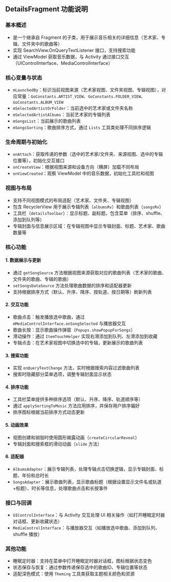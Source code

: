 ## DetailsFragment 功能说明

### 基本概述
- 是一个继承自 Fragment 的子类，用于展示音乐相关的详细信息（艺术家、专辑、文件夹中的歌曲等）
- 实现 SearchView.OnQueryTextListener 接口，支持搜索功能
- 通过 ViewModel 获取音乐数据，与 Activity 通过接口交互（UIControlInterface、MediaControlInterface）

### 核心变量与状态
- `mLaunchedBy`：标识当前视图来源（艺术家视图、文件夹视图、专辑视图），对应常量：`GoConstants.ARTIST_VIEW`、`GoConstants.FOLDER_VIEW`、`GoConstants.ALBUM_VIEW`
- `mSelectedArtistOrFolder`：当前选中的艺术家或文件夹名称
- `mSelectedArtistAlbums`：当前艺术家的专辑列表
- `mSongsList`：当前展示的歌曲列表
- `mSongsSorting`：歌曲排序方式，通过 `Lists` 工具类处理不同排序逻辑

### 生命周期与初始化
- `onAttach`：获取传递的参数（选中的艺术家/文件夹、来源视图、选中的专辑位置等），初始化交互接口
- `onCreateView`：根据视图来源和设备方向（横屏）加载不同布局
- `onViewCreated`：观察 ViewModel 中的音乐数据，初始化工具栏和视图

### 视图与布局
- 支持不同视图模式的布局适配（艺术家、文件夹、专辑视图）
- 包含 RecyclerView 用于展示专辑列表（`albumsRv`）和歌曲列表（`songsRv`）
- 工具栏（`detailsToolbar`）：显示标题、副标题，包含菜单（排序、shuffle、添加到队列等）
- 专辑封面与信息展示区域：在专辑视图中显示专辑封面、标题、艺术家、歌曲数量等

### 核心功能

#### 1. 数据展示与更新
- 通过 `getSongSource` 方法根据视图来源获取对应的歌曲列表（艺术家的歌曲、文件夹的歌曲、专辑的歌曲）
- `setSongsDataSource` 方法处理歌曲数据的排序和适配器更新
- 支持根据排序方式（默认、升序、降序、按轨道、按日期等）刷新列表

#### 2. 交互功能
- 歌曲点击：触发播放选中歌曲，通过 `mMediaControlInterface.onSongSelected` 与播放器交互
- 歌曲长按：显示歌曲操作弹窗（`Popups.showPopupForSongs`）
- 滑动操作：通过 `ItemTouchHelper` 实现右滑添加到队列、左滑添加到收藏
- 专辑点击：在艺术家视图中切换选中的专辑，更新展示的歌曲列表

#### 3. 搜索功能
- 实现 `onQueryTextChange` 方法，实时根据搜索内容过滤歌曲列表
- 搜索时隐藏部分菜单选项，调整专辑封面显示状态

#### 4. 排序功能
- 工具栏菜单提供多种排序选项（默认、升序、降序、轨道顺序等）
- 通过 `applySortingToMusic` 方法应用排序，并保存用户排序偏好
- 排序图标根据当前排序方式动态更新

#### 5. 动画效果
- 视图创建和销毁时使用圆形揭露动画（`createCircularReveal`）
- 专辑封面和搜索框的滑动动画（`slide` 方法）

#### 6. 适配器
- `AlbumsAdapter`：展示专辑列表，处理专辑点击切换逻辑，显示专辑封面、标题、年份和总时长
- `SongsAdapter`：展示歌曲列表，显示歌曲标题（根据设置显示文件名或轨道+标题）、时长等信息，处理歌曲点击和长按事件

### 接口与回调
- `UIControlInterface`：与 Activity 交互处理 UI 相关操作（如打开睡眠定时器对话框、更新收藏状态）
- `MediaControlInterface`：与播放器交互（如播放选中歌曲、添加到队列、shuffle 播放）

### 其他功能
- 睡眠定时器：支持在菜单中打开睡眠定时器对话框，图标根据状态变色
- 状态保存与恢复：通过参数传递保存选中的歌曲ID、专辑位置等状态
- 适配深色模式：使用 `Theming` 工具类获取主题相关颜色和资源
